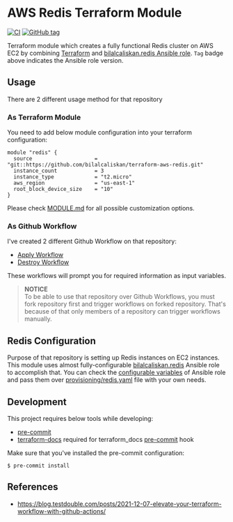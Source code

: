 # AWS Redis Terraform Module
[![CI](https://github.com/bilalcaliskan/terraform-aws-redis/workflows/CI/badge.svg?event=push)](https://github.com/bilalcaliskan/terraform-aws-redis/actions?query=workflow%3ACI)
[![GitHub tag](https://img.shields.io/github/tag/bilalcaliskan/redis-ansible-role.svg)](https://GitHub.com/bilalcaliskan/redis-ansible-role/tags/)

Terraform module which creates a fully functional Redis cluster on AWS EC2 by combining [Terraform](https://www.terraform.io/docs) 
and [bilalcaliskan.redis Ansible role](https://github.com/bilalcaliskan/redis-ansible-role). `Tag` badge above indicates the 
Ansible role version.

## Usage
There are 2 different usage method for that repository
### As Terraform Module
You need to add below module configuration into your terraform configuration:
```
module "redis" {
  source                    = "git::https://github.com/bilalcaliskan/terraform-aws-redis.git"
  instance_count            = 3
  instance_type             = "t2.micro"
  aws_region                = "us-east-1"
  root_block_device_size    = "10"
}
```

Please check [MODULE.md](MODULE.md) for all possible customization options.

### As Github Workflow
I've created 2 different Github Workflow on that repository:
- [Apply Workflow](https://github.com/bilalcaliskan/terraform-aws-redis/actions/workflows/workflow_apply.yaml)
- [Destroy Workflow](https://github.com/bilalcaliskan/terraform-aws-redis/actions/workflows/workflow_destroy.yaml)

These workflows will prompt you for required information as input variables.

> **NOTICE**  
> To be able to use that repository over Github Workflows, you must fork repository first and trigger workflows 
> on forked repository. That's because of that only members of a repository can trigger workflows manually.

## Redis Configuration
Purpose of that repository is setting up Redis instances on EC2 instances. This module uses almost fully-configurable 
[bilalcaliskan.redis](https://github.com/bilalcaliskan/redis-ansible-role) Ansible role to accomplish that. You can check 
the [configurable variables](https://github.com/bilalcaliskan/redis-ansible-role/blob/master/defaults/main.yml) of Ansible 
role and pass them over [provisioning/redis.yaml](provisioning/redis.yaml) file with your own needs.

## Development
This project requires below tools while developing:
- [pre-commit](https://pre-commit.com/)
- [terraform-docs](https://github.com/terraform-docs/terraform-docs) required for terraform_docs [pre-commit](https://pre-commit.com/) hook

Make sure that you've installed the pre-commit configuration:
```shell
$ pre-commit install
```

## References
- https://blog.testdouble.com/posts/2021-12-07-elevate-your-terraform-workflow-with-github-actions/
